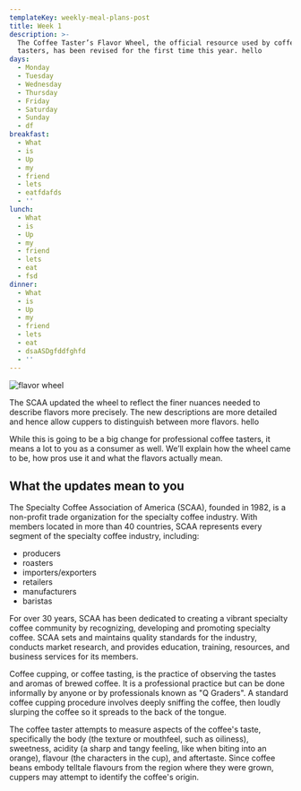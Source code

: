 ```yaml
---
templateKey: weekly-meal-plans-post
title: Week 1
description: >-
  The Coffee Taster’s Flavor Wheel, the official resource used by coffee
  tasters, has been revised for the first time this year. hello
days:
  - Monday
  - Tuesday
  - Wednesday
  - Thursday
  - Friday
  - Saturday
  - Sunday
  - df
breakfast:
  - What
  - is
  - Up
  - my
  - friend
  - lets
  - eatfdafds
  - ''
lunch:
  - What
  - is
  - Up
  - my
  - friend
  - lets
  - eat
  - fsd
dinner:
  - What
  - is
  - Up
  - my
  - friend
  - lets
  - eat
  - dsaASDgfddfghfd
  - ''
---
```

![flavor wheel](/img/flavor_wheel.jpg)

The SCAA updated the wheel to reflect the finer nuances needed to describe flavors more precisely. The new descriptions are more detailed and hence allow cuppers to distinguish between more flavors. hello

While this is going to be a big change for professional coffee tasters, it means a lot to you as a consumer as well. We’ll explain how the wheel came to be, how pros use it and what the flavors actually mean.

## What the updates mean to you

The Specialty Coffee Association of America (SCAA), founded in 1982, is a non-profit trade organization for the specialty coffee industry. With members located in more than 40 countries, SCAA represents every segment of the specialty coffee industry, including:

* producers
* roasters
* importers/exporters
* retailers
* manufacturers
* baristas

For over 30 years, SCAA has been dedicated to creating a vibrant specialty coffee community by recognizing, developing and promoting specialty coffee. SCAA sets and maintains quality standards for the industry, conducts market research, and provides education, training, resources, and business services for its members.

Coffee cupping, or coffee tasting, is the practice of observing the tastes and aromas of brewed coffee. It is a professional practice but can be done informally by anyone or by professionals known as "Q Graders". A standard coffee cupping procedure involves deeply sniffing the coffee, then loudly slurping the coffee so it spreads to the back of the tongue.

The coffee taster attempts to measure aspects of the coffee's taste, specifically the body (the texture or mouthfeel, such as oiliness), sweetness, acidity (a sharp and tangy feeling, like when biting into an orange), flavour (the characters in the cup), and aftertaste. Since coffee beans embody telltale flavours from the region where they were grown, cuppers may attempt to identify the coffee's origin.
